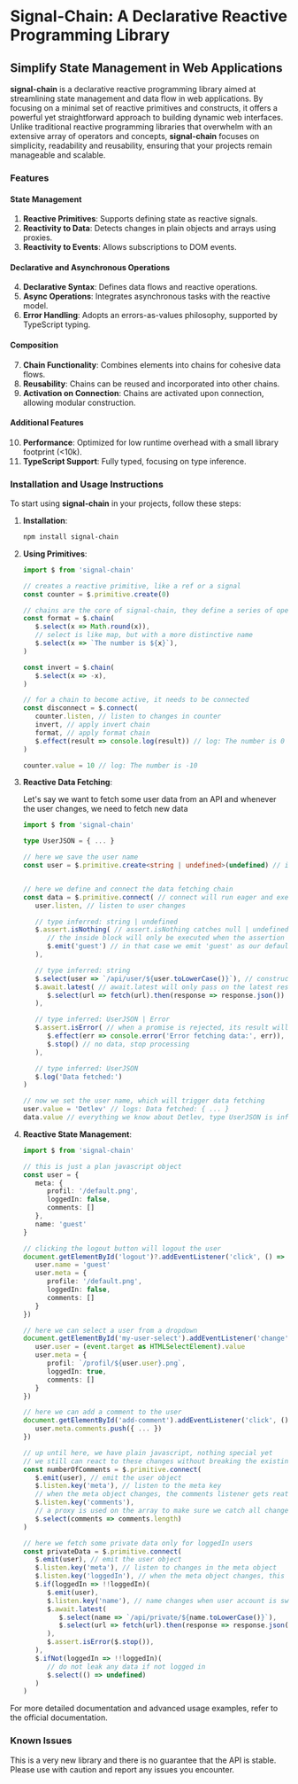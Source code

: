 # Signal-Chain: A Declarative Reactive Programming Library
## Simplify State Management in Web Applications

**signal-chain** is a declarative reactive programming library aimed at streamlining state management and data flow in web applications. By focusing on a minimal set of reactive primitives and constructs, it offers a powerful yet straightforward approach to building dynamic web interfaces. Unlike traditional reactive programming libraries that overwhelm with an extensive array of operators and concepts, **signal-chain** focuses on simplicity, readability and reusability, ensuring that your projects remain manageable and scalable.

### Features

#### State Management

1. **Reactive Primitives**: Supports defining state as reactive signals.
2. **Reactivity to Data**: Detects changes in plain objects and arrays using proxies.
3. **Reactivity to Events**: Allows subscriptions to DOM events.

#### Declarative and Asynchronous Operations

4. **Declarative Syntax**: Defines data flows and reactive operations.
5. **Async Operations**: Integrates asynchronous tasks with the reactive model.
6. **Error Handling**: Adopts an errors-as-values philosophy, supported by TypeScript typing.

#### Composition

7. **Chain Functionality**: Combines elements into chains for cohesive data flows.
8. **Reusability**: Chains can be reused and incorporated into other chains.
9. **Activation on Connection**: Chains are activated upon connection, allowing modular construction.

#### Additional Features

10. **Performance**: Optimized for low runtime overhead with a small library footprint (<10k).
11. **TypeScript Support**: Fully typed, focusing on type inference.


### Installation and Usage Instructions

To start using **signal-chain** in your projects, follow these steps:

1. **Installation**:
   ```sh
   npm install signal-chain
   ```

2. **Using Primitives**:
   ```typescript
   import $ from 'signal-chain'

   // creates a reactive primitive, like a ref or a signal
   const counter = $.primitive.create(0)

   // chains are the core of signal-chain, they define a series of operations
   const format = $.chain(
      $.select(x => Math.round(x)),
      // select is like map, but with a more distinctive name
      $.select(x => `The number is ${x}`),
   )

   const invert = $.chain(
      $.select(x => -x),
   )

   // for a chain to become active, it needs to be connected
   const disconnect = $.connect(
      counter.listen, // listen to changes in counter
      invert, // apply invert chain
      format, // apply format chain
      $.effect(result => console.log(result)) // log: The number is 0
   )

   counter.value = 10 // log: The number is -10
   ```

3. **Reactive Data Fetching**:

   Let's say we want to fetch some user data from an API and whenever the user changes, we need to fetch new data

   ```typescript
   import $ from 'signal-chain'

   type UserJSON = { ... }

   // here we save the user name
   const user = $.primitive.create<string | undefined>(undefined) // initialized with undefined


   // here we define and connect the data fetching chain
   const data = $.primitive.connect( // connect will run eager and execute synchronously
      user.listen, // listen to user changes

      // type inferred: string | undefined
      $.assert.isNothing( // assert.isNothing catches null | undefined
         // the inside block will only be executed when the assertion is true,
         $.emit('guest') // in that case we emit 'guest' as our default
      ),

      // type inferred: string
      $.select(user => `/api/user/${user.toLowerCase()}`), // construct the url
      $.await.latest( // await.latest will only pass on the latest resolve
         $.select(url => fetch(url).then(response => response.json()) as Promise<UserJSON>),
      ),

      // type inferred: UserJSON | Error
      $.assert.isError( // when a promise is rejected, its result will be a value of type Error
         $.effect(err => console.error('Error fetching data:', err)),
         $.stop() // no data, stop processing
      ),

      // type inferred: UserJSON
      $.log('Data fetched:')
   )

   // now we set the user name, which will trigger data fetching
   user.value = 'Detlev' // logs: Data fetched: { ... }
   data.value // everything we know about Detlev, type UserJSON is inferred
   ```

4. **Reactive State Management**:
   ```typescript
   import $ from 'signal-chain'

   // this is just a plan javascript object
   const user = {
      meta: {
         profil: '/default.png',
         loggedIn: false,
         comments: []
      },
      name: 'guest'
   }

   // clicking the logout button will logout the user
   document.getElementById('logout')?.addEventListener('click', () => {
      user.name = 'guest'
      user.meta = {
         profile: '/default.png',
         loggedIn: false,
         comments: []
      }
   })

   // here we can select a user from a dropdown
   document.getElementById('my-user-select').addEventListener('change', (event) => {
      user.user = (event.target as HTMLSelectElement).value
      user.meta = {
         profil: `/profil/${user.user}.png`,
         loggedIn: true,
         comments: []
      }
   })

   // here we can add a comment to the user
   document.getElementById('add-comment').addEventListener('click', () => {
      user.meta.comments.push({ ... })
   })

   // up until here, we have plain javascript, nothing special yet
   // we still can react to these changes without breaking the existing code
   const numberOfComments = $.primitive.connect(
      $.emit(user), // emit the user object
      $.listen.key('meta'), // listen to the meta key
      // when the meta object changes, the comments listener gets reattached
      $.listen.key('comments'),
      // a proxy is used on the array to make sure we catch all changes
      $.select(comments => comments.length)
   )

   // here we fetch some private data only for loggedIn users
   const privateData = $.primitive.connect(
      $.emit(user), // emit the user object
      $.listen.key('meta'), // listen to changes in the meta object
      $.listen.key('loggedIn'), // when the meta object changes, this listener gets reattached
      $.if(loggedIn => !!loggedIn)(
         $.emit(user),
         $.listen.key('name'), // name changes when user account is switched without logout
         $.await.latest(
            $.select(name => `/api/private/${name.toLowerCase()}`),
            $.select(url => fetch(url).then(response => response.json()) as Promise<PrivateData>),
         ),
         $.assert.isError($.stop()),
      ),
      $.ifNot(loggedIn => !!loggedIn)(
         // do not leak any data if not logged in
         $.select(() => undefined)
      )
   )
   ```

For more detailed documentation and advanced usage examples, refer to the official documentation.


### Known Issues

This is a very new library and there is no guarantee that the API is stable. Please use with caution and report any issues you encounter.


